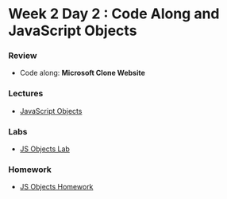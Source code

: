 
# Week 2 Day 2 : Code Along and JavaScript Objects 

### Review ###
* Code along: **Microsoft Clone Website**

### Lectures ### 

* [JavaScript Objects](https://www.dropbox.com/sh/e533hpeddk382u5/AACccrOsvdfvIPZ6-7OmZLIHa/Certified%20Full%20Stack%20Web%20Developer%20Bootcamp/Level%201%3A%20Web%20Development%20Essentials/Task%2012?dl=0&subfolder_nav_tracking=1) 

### Labs

* [JS Objects Lab](Labs/Objects_Lab.md)

### Homework 

* [JS Objects Homework](https://github.com/Tuwaiq-1000-JS-al-Baha/HW_Week2_Day2_Objects)

